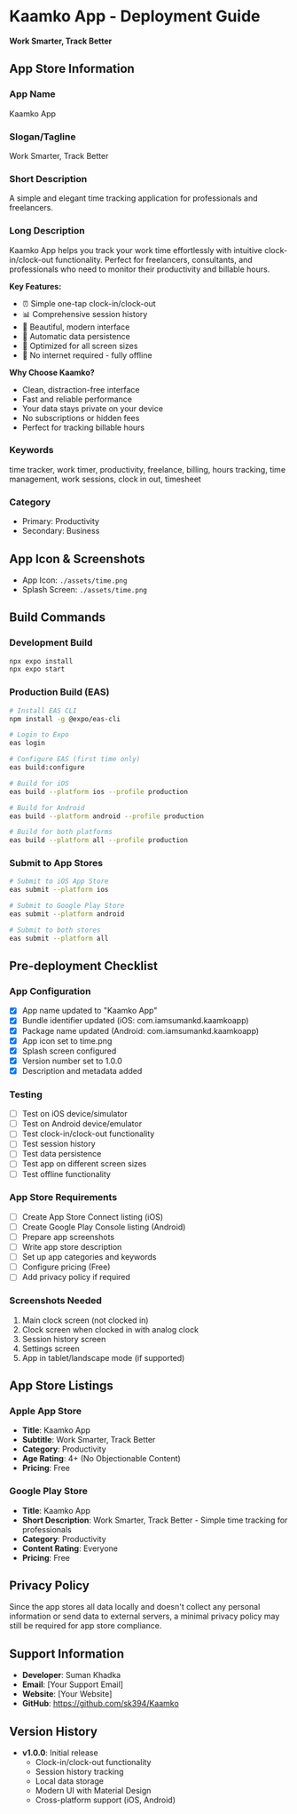 # Kaamko App - Deployment Guide

**Work Smarter, Track Better**

## App Store Information

### App Name
Kaamko App

### Slogan/Tagline
Work Smarter, Track Better

### Short Description
A simple and elegant time tracking application for professionals and freelancers.

### Long Description
Kaamko App helps you track your work time effortlessly with intuitive clock-in/clock-out functionality. Perfect for freelancers, consultants, and professionals who need to monitor their productivity and billable hours.

**Key Features:**
- ⏰ Simple one-tap clock-in/clock-out
- 📊 Comprehensive session history
- 🎨 Beautiful, modern interface
- 💾 Automatic data persistence
- 📱 Optimized for all screen sizes
- 🚫 No internet required - fully offline

**Why Choose Kaamko?**
- Clean, distraction-free interface
- Fast and reliable performance
- Your data stays private on your device
- No subscriptions or hidden fees
- Perfect for tracking billable hours

### Keywords
time tracker, work timer, productivity, freelance, billing, hours tracking, time management, work sessions, clock in out, timesheet

### Category
- Primary: Productivity
- Secondary: Business

## App Icon & Screenshots
- App Icon: `./assets/time.png`
- Splash Screen: `./assets/time.png`

## Build Commands

### Development Build
```bash
npx expo install
npx expo start
```

### Production Build (EAS)
```bash
# Install EAS CLI
npm install -g @expo/eas-cli

# Login to Expo
eas login

# Configure EAS (first time only)
eas build:configure

# Build for iOS
eas build --platform ios --profile production

# Build for Android
eas build --platform android --profile production

# Build for both platforms
eas build --platform all --profile production
```

### Submit to App Stores
```bash
# Submit to iOS App Store
eas submit --platform ios

# Submit to Google Play Store
eas submit --platform android

# Submit to both stores
eas submit --platform all
```

## Pre-deployment Checklist

### App Configuration
- [x] App name updated to "Kaamko App"
- [x] Bundle identifier updated (iOS: com.iamsumankd.kaamkoapp)
- [x] Package name updated (Android: com.iamsumankd.kaamkoapp)
- [x] App icon set to time.png
- [x] Splash screen configured
- [x] Version number set to 1.0.0
- [x] Description and metadata added

### Testing
- [ ] Test on iOS device/simulator
- [ ] Test on Android device/emulator
- [ ] Test clock-in/clock-out functionality
- [ ] Test session history
- [ ] Test data persistence
- [ ] Test app on different screen sizes
- [ ] Test offline functionality

### App Store Requirements
- [ ] Create App Store Connect listing (iOS)
- [ ] Create Google Play Console listing (Android)
- [ ] Prepare app screenshots
- [ ] Write app store description
- [ ] Set up app categories and keywords
- [ ] Configure pricing (Free)
- [ ] Add privacy policy if required

### Screenshots Needed
1. Main clock screen (not clocked in)
2. Clock screen when clocked in with analog clock
3. Session history screen
4. Settings screen
5. App in tablet/landscape mode (if supported)

## App Store Listings

### Apple App Store
- **Title**: Kaamko App
- **Subtitle**: Work Smarter, Track Better
- **Category**: Productivity
- **Age Rating**: 4+ (No Objectionable Content)
- **Pricing**: Free

### Google Play Store
- **Title**: Kaamko App
- **Short Description**: Work Smarter, Track Better - Simple time tracking for professionals
- **Category**: Productivity
- **Content Rating**: Everyone
- **Pricing**: Free

## Privacy Policy
Since the app stores all data locally and doesn't collect any personal information or send data to external servers, a minimal privacy policy may still be required for app store compliance.

## Support Information
- **Developer**: Suman Khadka
- **Email**: [Your Support Email]
- **Website**: [Your Website]
- **GitHub**: https://github.com/sk394/Kaamko

## Version History
- **v1.0.0**: Initial release
  - Clock-in/clock-out functionality
  - Session history tracking
  - Local data storage
  - Modern UI with Material Design
  - Cross-platform support (iOS, Android)